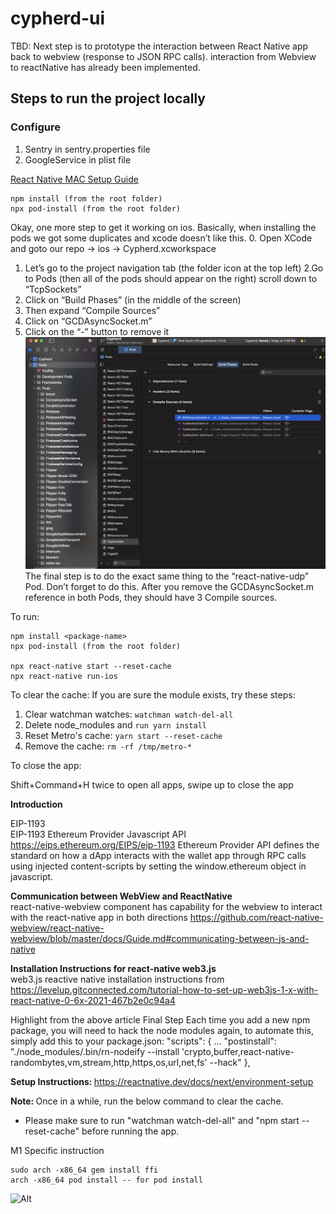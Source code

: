 # cypherd-ui

TBD: Next step is to prototype the interaction between React Native app back to webview (response to JSON RPC calls). interaction from Webview to reactNative has already been implemented.

## <B> Steps to run the project locally </B>

### Configure 
  1. Sentry in sentry.properties file 
  2. GoogleService in plist file

[React Native MAC Setup Guide](https://reactnative.dev/docs/environment-setup)


```
npm install (from the root folder)
npx pod-install (from the root folder)
```
Okay, one more step to get it working on ios. Basically, when installing the pods we got some duplicates and xcode doesn’t like this. 
0. Open XCode and goto our repo -> ios -> Cypherd.xcworkspace
1. Let’s go to the project navigation tab (the folder icon at the top left)
2.Go to Pods (then all of the pods should appear on the right)
scroll down to “TcpSockets”
3. Click on “Build Phases” (in the middle of the screen)
4. Then expand “Compile Sources”
5. Click on “GCDAsyncSocket.m”
6. Click on the “-” button to remove it
![screenshot](./misc/dep-removal.png "Duplicate Removal")
The final step is to do the exact same thing to the “react-native-udp” Pod. Don’t forget to do this. After you remove the GCDAsyncSocket.m reference in both Pods, they should have 3 Compile sources.


To run:
```
npm install <package-name>
npx pod-install (from the root folder)

npx react-native start --reset-cache
npx react-native run-ios
```

To clear the cache:
If you are sure the module exists, try these steps:
 1. Clear watchman watches: `watchman watch-del-all`
 2. Delete node_modules and `run yarn install`
 3. Reset Metro's cache: `yarn start --reset-cache`
 4. Remove the cache: `rm -rf /tmp/metro-*`

To close the app:

Shift+Command+H twice to open all apps, swipe up to close the app


<B>Introduction</B>
</BR>

</B>EIP-1193</B>
</BR>
EIP-1193 Ethereum Provider Javascript API
https://eips.ethereum.org/EIPS/eip-1193
Ethereum Provider API defines the standard on how a dApp interacts with the wallet app through RPC calls using injected content-scripts by setting the window.ethereum object in javascript.

<B>Communication between WebView and ReactNative</B>
</BR>
react-native-webview component has capability for the webview to interact with the react-native app in both directions
https://github.com/react-native-webview/react-native-webview/blob/master/docs/Guide.md#communicating-between-js-and-native

<B>Installation Instructions for react-native web3.js</B></BR>
web3.js reactive native installation instructions from https://levelup.gitconnected.com/tutorial-how-to-set-up-web3js-1-x-with-react-native-0-6x-2021-467b2e0c94a4

Highlight from the above article
Final Step
Each time you add a new npm package, you will need to hack the node modules again, to automate this, simply add this to your package.json:
"scripts": {
    ...
    "postinstall": "./node_modules/.bin/rn-nodeify --install 'crypto,buffer,react-native-randombytes,vm,stream,http,https,os,url,net,fs' --hack"
},

<B> Setup Instructions: </B>
https://reactnative.dev/docs/next/environment-setup

<B> Note: </B>
Once in a while, run the below command to clear the cache.
* Please make sure to run "watchman watch-del-all" and "npm start --reset-cache" before running the app.

M1 Specific instruction
```
sudo arch -x86_64 gem install ffi
arch -x86_64 pod install -- for pod install
```

![Alt](https://repobeats.axiom.co/api/embed/6b56a18d1d04f0be2d12cef997469095a3e92039.svg "Repobeats analytics image")

